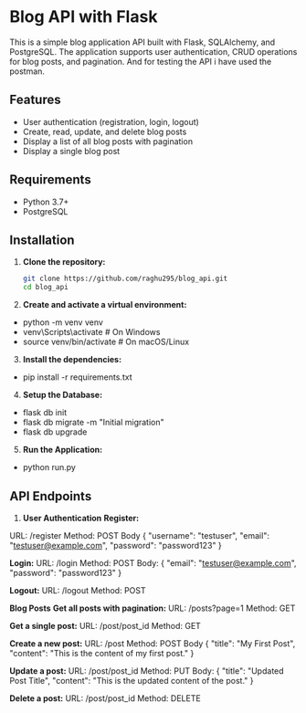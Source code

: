 # Blog API with Flask

This is a simple blog application API built with Flask, SQLAlchemy, and PostgreSQL. The application supports user authentication, CRUD operations for blog posts, and pagination. And for testing the API i have used the postman.

## Features

- User authentication (registration, login, logout)
- Create, read, update, and delete blog posts
- Display a list of all blog posts with pagination
- Display a single blog post

## Requirements

- Python 3.7+
- PostgreSQL

## Installation

1. **Clone the repository:**
   ```sh
   git clone https://github.com/raghu295/blog_api.git
   cd blog_api

2. **Create and activate a virtual environment:**
   
- python -m venv venv
- venv\Scripts\activate  # On Windows
- source venv/bin/activate  # On macOS/Linux

3. **Install the dependencies:**

- pip install -r requirements.txt

4. **Setup the Database:**

- flask db init
- flask db migrate -m "Initial migration"
- flask db upgrade

5. **Run the Application:**

- python run.py


## API Endpoints

1. **User Authentication**
**Register:**

URL: /register
Method: POST
Body
{
    "username": "testuser",
    "email": "testuser@example.com",
    "password": "password123"
}

**Login:**
URL: /login
Method: POST
Body:
{
    "email": "testuser@example.com",
    "password": "password123"
}

**Logout:**
URL: /logout
Method: POST

**Blog Posts**
**Get all posts with pagination:**
URL: /posts?page=1
Method: GET

**Get a single post:**
URL: /post/post_id
Method: GET

**Create a new post:**
URL: /post
Method: POST
Body
{
    "title": "My First Post",
    "content": "This is the content of my first post."
}

**Update a post:**
URL: /post/post_id
Method: PUT
Body:
{
    "title": "Updated Post Title",
    "content": "This is the updated content of the post."
}

**Delete a post:**
URL: /post/post_id
Method: DELETE
